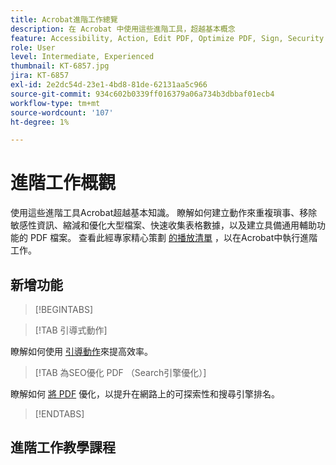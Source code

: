 ```yaml
---
title: Acrobat進階工作總覽
description: 在 Acrobat 中使用這些進階工具，超越基本概念
feature: Accessibility, Action, Edit PDF, Optimize PDF, Sign, Security
role: User
level: Intermediate, Experienced
thumbnail: KT-6857.jpg
jira: KT-6857
exl-id: 2e2dc54d-23e1-4bd8-81de-62131aa5c966
source-git-commit: 934c602b0339ff016379a06a734b3dbbaf01ecb4
workflow-type: tm+mt
source-wordcount: '107'
ht-degree: 1%

---
```


# 進階工作概觀

使用這些進階工具Acrobat超越基本知識。 瞭解如何建立動作來重複瑣事、移除敏感性資訊、縮減和優化大型檔案、快速收集表格數據，以及建立具備通用輔助功能的 PDF 檔案。 查看此經專家精心策劃 [的播放清單](https://experienceleague.adobe.com/en/playlists/acrobat-peform-advanced-tasks) ，以在Acrobat中執行進階工作。

## 新增功能

>[!BEGINTABS]

>[!TAB 引導式動作]

瞭解如何使用 [引導動作](action.md)來提高效率。

>[!TAB 為SEO優化 PDF （Search引擎優化）]

瞭解如何 [將 PDF](optimizeseo.md) 優化，以提升在網路上的可探索性和搜尋引擎排名。

>[!ENDTABS]

## 進階工作教學課程

<!-- CARDS

  {target = _self}

* https://experienceleague.adobe.com/en/docs/document-cloud-learn/acrobat-learning/advanced-tasks/bookmarks
  {title = Adding bookmarks and hyperlinks}
  {description = Add bookmarks and hyperlinks for better navigation}
  {image = https://experienceleague.adobe.com/en/docs/document-cloud-learn/acrobat-learning/advanced-tasks/media_1928ec63dca97739c8ecf40eefc7e0deee02ea7ae.png?width=400&format=webply&optimize=medium}
  {cta = Watch}
* https://experienceleague.adobe.com/en/docs/document-cloud-learn/acrobat-learning/advanced-tasks/optimizescan
  {title = Optimize scanned documents}
  {description = Learn how to enhance scanned documents}
  {image = https://experienceleague.adobe.com/en/docs/document-cloud-learn/acrobat-learning/advanced-tasks/media_1245100f385dbc2312f856ae1c9cc0e634142a564.png?width=400&format=webply&optimize=medium}
  {cta = Watch}
* https://experienceleague.adobe.com/en/docs/document-cloud-learn/acrobat-learning/advanced-tasks/custom
  {title = Custom Commands and Tools}
  {description = Learn how to improve document workflow efficiency}
  {image = https://experienceleague.adobe.com/en/docs/document-cloud-learn/acrobat-learning/advanced-tasks/media_1b02719f4c711973890d4dbf3c3c570d9516a5ea5.png?width=400&format=webply&optimize=medium}
  {cta = Watch}
* https://experienceleague.adobe.com/en/docs/document-cloud-learn/acrobat-learning/advanced-tasks/advancedforms
  {title = Advanced form fields}
  {description = Learn how to build advanced form fields}
  {image = https://experienceleague.adobe.com/en/docs/document-cloud-learn/acrobat-learning/advanced-tasks/media_1b7b362d858e1c0e49ad30ac8e9e9ae597fadb814.png?width=400&format=webply&optimize=medium}
  {cta = Watch}
* https://experienceleague.adobe.com/en/docs/document-cloud-learn/acrobat-learning/advanced-tasks/optimizeseo
  {title = Optimize PDFs for SEO (Search Engine Optimization)}
  {description = Optimize a PDF for SEO (Search Engine Optimization)}
  {image = https://experienceleague.adobe.com/en/docs/document-cloud-learn/acrobat-learning/advanced-tasks/media_1e2e2daf28ca93e57955df2a9a10a3694829529b1.png?width=400&format=webply&optimize=medium}
  {cta = Read}
* https://experienceleague.adobe.com/en/docs/document-cloud-learn/acrobat-learning/advanced-tasks/workforms
  {title = Work with form fields}
  {description = Learn how to add various types of form fields and properties in this hands-on tutorial}
  {image = https://experienceleague.adobe.com/en/docs/document-cloud-learn/acrobat-learning/advanced-tasks/media_10ea5d7b55e05f5705621c6f8f904019a395a15f2.png?width=400&format=webply&optimize=medium}
  {cta = Get started}
* https://experienceleague.adobe.com/en/docs/document-cloud-learn/acrobat-learning/advanced-tasks/enhance
  {title = Enhance your PDF}
  {description = Learn how to transform your PDF in this hands-on tutorial}
  {image = https://experienceleague.adobe.com/en/docs/document-cloud-learn/acrobat-learning/advanced-tasks/media_10d82b44057d27bab73c31ffeff18dc125bce92ef.png?width=400&format=webply&optimize=medium}
  {cta = Get started}
* https://experienceleague.adobe.com/en/docs/document-cloud-learn/acrobat-learning/advanced-tasks/compare
  {title = Detect differences between two PDFs}
  {description = Quickly detect the differences between two PDF files}
  {image = https://experienceleague.adobe.com/en/docs/document-cloud-learn/acrobat-learning/advanced-tasks/media_1ec5b0b1409d4cb597a9e7667e2a1d101ee664cdb.png?width=400&format=webply&optimize=medium}
  {cta = Watch}
* https://experienceleague.adobe.com/en/docs/document-cloud-learn/acrobat-learning/advanced-tasks/action
  {title = Guided actions}
  {description = Learn how to improve efficiency using guided actions}
  {image = https://experienceleague.adobe.com/en/docs/document-cloud-learn/acrobat-learning/advanced-tasks/media_1e58586ea8525eaea6c7ae1b57bc2e8a325b58990.png?width=400&format=webply&optimize=medium}
  {cta = Watch}
* https://experienceleague.adobe.com/en/docs/document-cloud-learn/acrobat-learning/advanced-tasks/redact
  {title = Redact & Sanitize}
  {description = Learn how to permanently remove sensitive information}
  {image = https://experienceleague.adobe.com/en/docs/document-cloud-learn/acrobat-learning/advanced-tasks/media_1ff812f51dc5f60862fb9630e5f4fb1e82144442c.png?width=400&format=webply&optimize=medium}
  {cta = Read}
* https://experienceleague.adobe.com/en/docs/document-cloud-learn/acrobat-learning/advanced-tasks/reduce
  {title = Reduce file size & optimize}
  {description = Reduce large files without compromising quality}
  {image = https://experienceleague.adobe.com/en/docs/document-cloud-learn/acrobat-learning/advanced-tasks/media_169fb64a79f77cca99a86e42cf02d87861e2203cc.png?width=400&format=webply&optimize=medium}
  {cta = Read}
* https://experienceleague.adobe.com/en/docs/document-cloud-learn/acrobat-learning/advanced-tasks/formdata
  {title = Work with form data}
  {description = Learn how to compile form data into a single spreadsheet}
  {image = https://experienceleague.adobe.com/en/docs/document-cloud-learn/acrobat-learning/advanced-tasks/media_17ef7a48cda1c31924ec94ce94acea80f1b2ea43a.png?width=400&format=webply&optimize=medium}
  {cta = Read}
* https://experienceleague.adobe.com/en/docs/document-cloud-learn/acrobat-learning/advanced-tasks/accessibility
  {title = Check PDF accessibility}
  {description = Learn how to check if your PDF is universally accessible}
  {image = https://experienceleague.adobe.com/en/docs/document-cloud-learn/acrobat-learning/advanced-tasks/media_17002463136c175d858d4aabc64c2261ca2f975d9.png?width=400&format=webply&optimize=medium}
  {cta = Read}
* https://experienceleague.adobe.com/en/docs/document-cloud-learn/acrobat-learning/advanced-tasks/accessibility-series/accessibility-series
  {title = Acrobat Accessibility series}
  {description = Six-session on-demand PDF accessibility series}
  {image = https://experienceleague.adobe.com/en/docs/document-cloud-learn/acrobat-learning/advanced-tasks/media_14a125304463a4ba2686a3d38b44552d67d53d6e6.png?width=400&format=webply&optimize=medium}
  {cta = Watch series}
  
-->